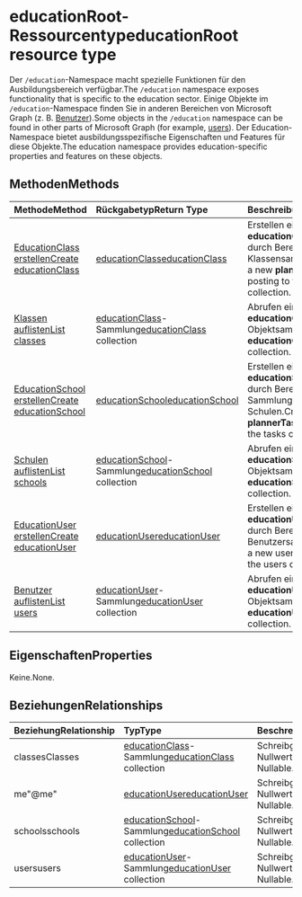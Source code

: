 # <a name="educationroot-resource-type"></a><span data-ttu-id="fd043-101">educationRoot-Ressourcentyp</span><span class="sxs-lookup"><span data-stu-id="fd043-101">educationRoot resource type</span></span>

<span data-ttu-id="fd043-102">Der `/education`-Namespace macht spezielle Funktionen für den Ausbildungsbereich verfügbar.</span><span class="sxs-lookup"><span data-stu-id="fd043-102">The `/education` namespace exposes functionality that is specific to the education sector.</span></span> <span data-ttu-id="fd043-103">Einige Objekte im `/education`-Namespace finden Sie in anderen Bereichen von Microsoft Graph (z. B. [Benutzer](user.md)).</span><span class="sxs-lookup"><span data-stu-id="fd043-103">Some objects in the `/education` namespace can be found in other parts of Microsoft Graph (for example, [users](user.md)).</span></span> <span data-ttu-id="fd043-104">Der Education-Namespace bietet ausbildungsspezifische Eigenschaften und Features für diese Objekte.</span><span class="sxs-lookup"><span data-stu-id="fd043-104">The education namespace provides education-specific properties and features on these objects.</span></span>

## <a name="methods"></a><span data-ttu-id="fd043-105">Methoden</span><span class="sxs-lookup"><span data-stu-id="fd043-105">Methods</span></span>

| <span data-ttu-id="fd043-106">Methode</span><span class="sxs-lookup"><span data-stu-id="fd043-106">Method</span></span>           | <span data-ttu-id="fd043-107">Rückgabetyp</span><span class="sxs-lookup"><span data-stu-id="fd043-107">Return Type</span></span>    |<span data-ttu-id="fd043-108">Beschreibung</span><span class="sxs-lookup"><span data-stu-id="fd043-108">Description</span></span>|
|:---------------|:--------|:----------|
|[<span data-ttu-id="fd043-109">EducationClass erstellen</span><span class="sxs-lookup"><span data-stu-id="fd043-109">Create educationClass</span></span>](../api/educationroot_post_classes.md) |[<span data-ttu-id="fd043-110">educationClass</span><span class="sxs-lookup"><span data-stu-id="fd043-110">educationClass</span></span>](educationclass.md)| <span data-ttu-id="fd043-111">Erstellen eines neuen **educationClass**-Objekts durch Bereitstellen in die Klassensammlung.</span><span class="sxs-lookup"><span data-stu-id="fd043-111">Create a new **plannerTask** by posting to the tasks collection.</span></span>|
|[<span data-ttu-id="fd043-112">Klassen auflisten</span><span class="sxs-lookup"><span data-stu-id="fd043-112">List classes</span></span>](../api/educationroot_list_classes.md) |<span data-ttu-id="fd043-113">[educationClass](educationclass.md)-Sammlung</span><span class="sxs-lookup"><span data-stu-id="fd043-113">[educationClass](educationclass.md) collection</span></span>| <span data-ttu-id="fd043-114">Abrufen einer **educationClass**-Objektsammlung.</span><span class="sxs-lookup"><span data-stu-id="fd043-114">Get an **educationClass** object collection.</span></span>|
|[<span data-ttu-id="fd043-115">EducationSchool erstellen</span><span class="sxs-lookup"><span data-stu-id="fd043-115">Create educationSchool</span></span>](../api/educationroot_post_schools.md) |[<span data-ttu-id="fd043-116">educationSchool</span><span class="sxs-lookup"><span data-stu-id="fd043-116">educationSchool</span></span>](educationschool.md)| <span data-ttu-id="fd043-117">Erstellen eines neuen **educationSchool**-Objekts durch Bereitstellen in der Sammlung der Schulen.</span><span class="sxs-lookup"><span data-stu-id="fd043-117">Create a new **plannerTask** by posting to the tasks collection.</span></span>|
|[<span data-ttu-id="fd043-118">Schulen auflisten</span><span class="sxs-lookup"><span data-stu-id="fd043-118">List schools</span></span>](../api/educationroot_list_schools.md) |<span data-ttu-id="fd043-119">[educationSchool](educationschool.md)-Sammlung</span><span class="sxs-lookup"><span data-stu-id="fd043-119">[educationSchool](educationschool.md) collection</span></span>| <span data-ttu-id="fd043-120">Abrufen einer **educationSchool**-Objektsammlung.</span><span class="sxs-lookup"><span data-stu-id="fd043-120">Get an **educationSchool** object collection.</span></span>|
|[<span data-ttu-id="fd043-121">EducationUser erstellen</span><span class="sxs-lookup"><span data-stu-id="fd043-121">Create educationUser</span></span>](../api/educationroot_post_users.md) |[<span data-ttu-id="fd043-122">educationUser</span><span class="sxs-lookup"><span data-stu-id="fd043-122">educationUser</span></span>](educationuser.md)| <span data-ttu-id="fd043-123">Erstellen eines neuen **educationUser**-Objekts durch Bereitstellen in der Benutzersammlung.</span><span class="sxs-lookup"><span data-stu-id="fd043-123">Create a new user by posting to the users collection.</span></span>|
|[<span data-ttu-id="fd043-124">Benutzer auflisten</span><span class="sxs-lookup"><span data-stu-id="fd043-124">List users</span></span>](../api/educationroot_list_users.md) |<span data-ttu-id="fd043-125">[educationUser](educationuser.md)-Sammlung</span><span class="sxs-lookup"><span data-stu-id="fd043-125">[educationUser](educationuser.md) collection</span></span>| <span data-ttu-id="fd043-126">Abrufen einer **educationUser**-Objektsammlung.</span><span class="sxs-lookup"><span data-stu-id="fd043-126">Get an **educationUser** object collection.</span></span>|

## <a name="properties"></a><span data-ttu-id="fd043-127">Eigenschaften</span><span class="sxs-lookup"><span data-stu-id="fd043-127">Properties</span></span>
<span data-ttu-id="fd043-128">Keine.</span><span class="sxs-lookup"><span data-stu-id="fd043-128">None.</span></span>

## <a name="relationships"></a><span data-ttu-id="fd043-129">Beziehungen</span><span class="sxs-lookup"><span data-stu-id="fd043-129">Relationships</span></span>
| <span data-ttu-id="fd043-130">Beziehung</span><span class="sxs-lookup"><span data-stu-id="fd043-130">Relationship</span></span> | <span data-ttu-id="fd043-131">Typ</span><span class="sxs-lookup"><span data-stu-id="fd043-131">Type</span></span>   |<span data-ttu-id="fd043-132">Beschreibung</span><span class="sxs-lookup"><span data-stu-id="fd043-132">Description</span></span>|
|:---------------|:--------|:----------|
|<span data-ttu-id="fd043-133">classes</span><span class="sxs-lookup"><span data-stu-id="fd043-133">Classes</span></span>|<span data-ttu-id="fd043-134">[educationClass](educationclass.md)-Sammlung</span><span class="sxs-lookup"><span data-stu-id="fd043-134">[educationClass](educationclass.md) collection</span></span>| <span data-ttu-id="fd043-p102">Schreibgeschützt. Lässt Nullwerte zu.</span><span class="sxs-lookup"><span data-stu-id="fd043-p102">Read-only. Nullable.</span></span>|
|<span data-ttu-id="fd043-137">me</span><span class="sxs-lookup"><span data-stu-id="fd043-137">"@me"</span></span>|[<span data-ttu-id="fd043-138">educationUser</span><span class="sxs-lookup"><span data-stu-id="fd043-138">educationUser</span></span>](educationuser.md)| <span data-ttu-id="fd043-p103">Schreibgeschützt. Lässt Nullwerte zu.</span><span class="sxs-lookup"><span data-stu-id="fd043-p103">Read-only. Nullable.</span></span>|
|<span data-ttu-id="fd043-141">schools</span><span class="sxs-lookup"><span data-stu-id="fd043-141">schools</span></span>|<span data-ttu-id="fd043-142">[educationSchool](educationschool.md)-Sammlung</span><span class="sxs-lookup"><span data-stu-id="fd043-142">[educationSchool](educationschool.md) collection</span></span>| <span data-ttu-id="fd043-p104">Schreibgeschützt. Lässt Nullwerte zu.</span><span class="sxs-lookup"><span data-stu-id="fd043-p104">Read-only. Nullable.</span></span>|
|<span data-ttu-id="fd043-145">users</span><span class="sxs-lookup"><span data-stu-id="fd043-145">users</span></span>|<span data-ttu-id="fd043-146">[educationUser](educationuser.md)-Sammlung</span><span class="sxs-lookup"><span data-stu-id="fd043-146">[educationUser](educationuser.md) collection</span></span>| <span data-ttu-id="fd043-p105">Schreibgeschützt. Lässt Nullwerte zu.</span><span class="sxs-lookup"><span data-stu-id="fd043-p105">Read-only. Nullable.</span></span>|

<!-- uuid: 8fcb5dbc-d5aa-4681-8e31-b001d5168d79
2015-10-25 14:57:30 UTC -->
<!-- {
  "type": "#page.annotation",
  "description": "educationRoot resource",
  "keywords": "",
  "section": "documentation",
  "tocPath": ""
}-->